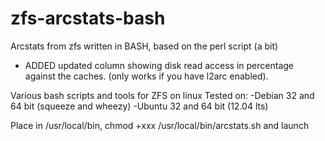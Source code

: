 zfs-arcstats-bash
===============
Arcstats from zfs written in BASH, based on the perl script (a bit)

* ADDED updated column showing disk read access in percentage against the caches.
  (only works if you have l2arc enabled).

Various bash scripts and tools for ZFS on linux 
Tested on:
-Debian 32 and 64 bit (squeeze and wheezy)
-Ubuntu 32 and 64 bit (12.04 lts)

Place in /usr/local/bin, chmod +xxx /usr/local/bin/arcstats.sh and launch

